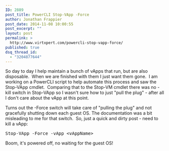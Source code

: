 ```yaml
---
ID: 2889
post_title: PowerCLI Stop-VApp -Force
author: Jonathan Frappier
post_date: 2014-11-08 10:00:55
post_excerpt: ""
layout: post
permalink: >
  http://www.virtxpert.com/powercli-stop-vapp-force/
published: true
dsq_thread_id:
  - "3204877644"
---
```

So day to day I help maintain a bunch of vApps that run, but are also disposable.  When we are finished with them I just want them gone.  I am working on a PowerCLI script to help automate this process and saw the Stop-VApp cmdlet.  Comparing that to the Stop-VM cmdlet there was no -kill switch in Stop-VApp so I wasn't sure how to just "pull the plug" - after all I don't care about the vApp at this point.

Turns out the -Force switch will take care of "pulling the plug" and not gracefully shutting down each guest OS. The documentation was a bit misleading to me for that switch.  So, just a quick and dirty post - need to kill a vApp:
<pre>Stop-VApp -Force -vApp &lt;vAppName&gt;</pre>
Boom, it's powered off, no waiting for the guest OS!